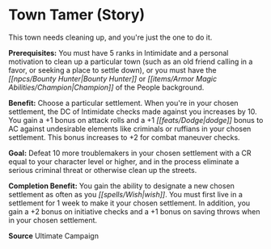 ﻿---
cssclass: [feats]

---
# Town Tamer (Story)

This town needs cleaning up, and you're just the one to do it.

**Prerequisites:** You must have 5 ranks in Intimidate and a personal motivation to clean up a particular town (such as an old friend calling in a favor, or seeking a place to settle down), or you must have the _[[npcs/Bounty Hunter|Bounty Hunter]]_ or _[[items/Armor Magic Abilities/Champion|Champion]]_ of the People background.

**Benefit:** Choose a particular settlement. When you're in your chosen settlement, the DC of Intimidate checks made against you increases by 10. You gain a +1 bonus on attack rolls and a +1 _[[feats/Dodge|dodge]]_ bonus to AC against undesirable elements like criminals or ruffians in your chosen settlement. This bonus increases to +2 for combat maneuver checks.

**Goal:** Defeat 10 more troublemakers in your chosen settlement with a CR equal to your character level or higher, and in the process eliminate a serious criminal threat or otherwise clean up the streets.

**Completion Benefit:** You gain the ability to designate a new chosen settlement as often as you _[[spells/Wish|wish]]_. You must first live in a settlement for 1 week to make it your chosen settlement. In addition, you gain a +2 bonus on initiative checks and a +1 bonus on saving throws when in your chosen settlement.

**Source** Ultimate Campaign